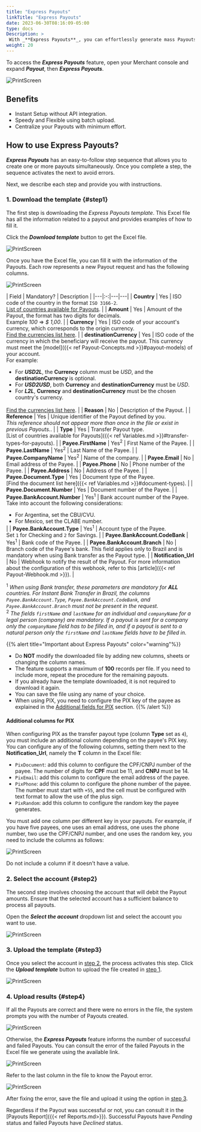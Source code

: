 ```yaml
---
title: "Express Payouts"
linkTitle: "Express Payouts"
date: 2023-06-30T08:16:09-05:00
type: docs
Description: >
 With _**Express Payouts**_, you can effortlessly generate mass Payouts by simply uploading an Excel file containing your payout requests without API integration. This streamlined process allows you to send multiple payments with ease and accuracy efficiently.
weight: 20
---
```


To access the _**Express Payouts**_ feature, open your Merchant console and expand ***Payout***, then ***Express Payouts***.

![PrintScreen](/assets/Payouts/Payouts13_en.png)

## Benefits
* Instant Setup without API integration.
* Speedy and Flexible using batch upload.
* Centralize your Payouts with minimum effort.

## How to use Express Payouts?
_**Express Payouts**_ has an easy-to-follow step sequence that allows you to create one or more payouts simultaneously. Once you complete a step, the sequence activates the next to avoid errors.

Next, we describe each step and provide you with instructions.

### 1. Download the template {#step1}
The first step is downloading the _Express Payouts template_. This Excel file has all the information related to a payout and provides examples of how to fill it.

Click the _**Download template**_ button to get the Excel file.

![PrintScreen](/assets/Payouts/Payouts14_en.png)

Once you have the Excel file, you can fill it with the information of the Payouts. Each row represents a new Payout request and has the following columns.

![PrintScreen](/assets/Payouts/Payouts15_en.png)

| Field | Mandatory? | Description |
|---|:-:|---|---|
 | **Country** | Yes | ISO code of the country in the format `ISO 3166-2`.<br>[List of countries available for Payouts](../overview.html#coverage). |
 | **Amount** | Yes | Amount of the Payout, the format has two digits for decimals.<br>Example _100_ => _$ 1,00_. |
 | **Currency** | Yes | ISO code of your account's currency, which corresponds to the origin currency.<br>[Find the currencies list here](../payouts-api/variables.html#currencies). |
 | **destinationCurrency** | Yes | ISO code of the currency in which the beneficiary will receive the payout. This currency must meet the [model]({{< ref  Payout-Concepts.md >}}#payout-models) of your account.<br>For example:<br><ul style="margin-bottom: initial;"><li>For _**USD2L**_, the **Currency** column must be _USD_, and the **destinationCurrency** is optional.</li><li>For _**USD2USD**_, both **Currency** and **destinationCurrency** must be _USD_.</li><li>For _**L2L**_, **Currency** and **destinationCurrency** must be the chosen country's currency.</li></ul><br>[Find the currencies list here](../payouts-api/variables.html#currencies). |
 | **Reason** | No | Description of the Payout. |
 | **Reference** | Yes | Unique identifier of the Payout defined by you.<br>_This reference should not appear more than once in the file or exist in previous Payouts._. |
 | **Type** | Yes | Transfer Payout type.<br>[List of countries available for Payouts]({{< ref Variables.md >}}#transfer-types-for-payouts). |
 | **Payee.FirstName** | Yes<sup>2</sup> | First Name of the Payee. | 
 | **Payee.LastName** | Yes<sup>2</sup> | Last Name of the Payee. | 
 | **Payee.CompanyName** | Yes<sup>2</sup> | Name of the company. | 
 | **Payee.Email** | No | Email address of the Payee. | 
 | **Payee.Phone** | No | Phone number of the Payee. | 
 | **Payee.Address** | No | Address of the Payee. | 
 | **Payee.Document.Type** | Yes | Document type of the Payee.<br>[Find the document list here]({{< ref Variables.md >}}#document-types). | 
 | **Payee.Document.Number** | Yes | Document number of the Payee. | 
 | **Payee.BankAccount.Number** | Yes<sup>1</sup> | Bank account number of the Payee.<br>Take into account the following considerations:<br><ul style="margin-bottom: initial;"><li>For Argentina, set the CBU/CVU.</li><li>For Mexico, set the CLABE number.</li></ul> |
 | **Payee.BankAccount.Type** | Yes<sup>1</sup> | Account type of the Payee.<br>Set `1` for Checking and `2` for Savings. |
 | **Payee.BankAccount.CodeBank** | Yes<sup>1</sup> | Bank code of the Payee. | 
 | **Payee.BankAccount.Branch** | No | Branch code of the Payee's bank. This field applies only to Brazil and is mandatory when using Bank transfer as the Payout type. | 
 | **Notification_Url** | No | Webhook to notify the result of the Payout. For more information about the configuration of this webhook, refer to this [article]({{< ref Payout-Webhook.md >}}). |

<sup>1</sup> _When using Bank transfer, these parameters are mandatory for_ ***ALL*** _countries. For Instant Bank Transfer in Brazil, the columns `Payee.BankAccount.Type`, `Payee.BankAccount.CodeBank`, and `Payee.BankAccount.Branch` must not be present in the request._
<br>
<sup>2</sup> _The fields `firstName` and `lastName` for an individual and `companyName` for a legal person (company) are mandatory. If a payout is sent for a company only the `companyName` field has to be filled in, and if a payout is sent to a natural person only the `firstName` and `lastName` fields have to be filled in._

{{% alert title="Important about Express Payouts" color="warning"%}}
* Do **NOT** modify the downloaded file by adding new columns, sheets or changing the column names.
* The feature supports a maximum of **100** records per file. If you need to include more, repeat the procedure for the remaining payouts.
* If you already have the template downloaded, it is not required to download it again.
* You can save the file using any name of your choice.
* When using PIX, you need to configure the PIX key of the payee as explained in the [Additional fields for PIX](#additional-columns-for-pix) section.
{{% /alert %}}

#### Additional columns for PIX
When configuring PIX as the transfer payout type (column **Type** set as `4`), you must include an additional column depending on the payee's PIX key. You can configure any of the following columns, setting them next to the **Notification_Url**, namely the **T** column in the Excel file:

* `PixDocument`: add this column to configure the CPF/CNPJ number of the payee. The number of digits for **CPF** must be 11, and **CNPJ** must be 14.
* `PixEmail`: add this column to configure the email address of the payee.
* `PixPhone`: add this column to configure the phone number of the payee. The number must start with `+55`, and the cell must be configured with text format to allow the use of the plus sign. 
* `PixRandom`: add this column to configure the random key the payee generates.

You must add one column per different key in your payouts. For example, if you have five payees, one uses an email address, one uses the phone number, two use the CPF/CNPJ number, and one uses the random key, you need to include the columns as follows:

![PrintScreen](/assets/Payouts/Payouts23_en.png)

Do not include a column if it doesn't have a value.

### 2. Select the account {#step2}
The second step involves choosing the account that will debit the Payout amounts. Ensure that the selected account has a sufficient balance to process all payouts.

Open the _**Select the account**_ dropdown list and select the account you want to use.

![PrintScreen](/assets/Payouts/Payouts16_en.png)

### 3. Upload the template {#step3}
Once you select the account in [step 2](#step2), the process activates this step. Click the _**Upload template**_ button to upload the file created in [step 1](#step1).

![PrintScreen](/assets/Payouts/Payouts17_en.png)

### 4. Upload results {#step4}
If all the Payouts are correct and there were no errors in the file, the system prompts you with the number of Payouts created.

![PrintScreen](/assets/Payouts/Payouts18_en.png)

Otherwise, the _**Express Payouts**_  feature informs the number of successful and failed Payouts. You can consult the error of the failed Payouts in the Excel file we generate using the available link.

![PrintScreen](/assets/Payouts/Payouts19_en.png)

Refer to the last column in the file to know the Payout error.

![PrintScreen](/assets/Payouts/Payouts20_en.png)

After fixing the error, save the file and upload it using the option in [step 3](#step3).

Regardless if the Payout was successful or not, you can consult it in the [Payouts Report]({{< ref Reports.md>}}). Successful Payouts have _Pending_ status and failed Payouts have _Declined_ status.